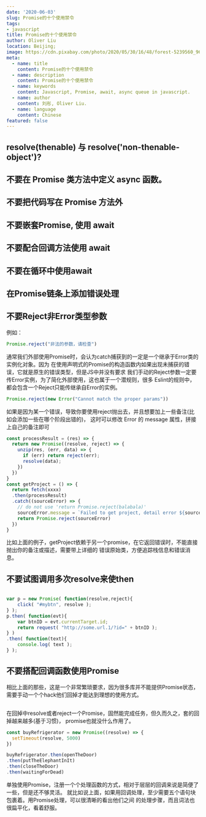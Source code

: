 ```yaml
---
date: '2020-06-03'
slug: Promise的十个使用禁令
tags:
- javascript
title: Promise的十个使用禁令
author: Oliver Liu
location: Beijing;
image: https://cdn.pixabay.com/photo/2020/05/30/16/48/forest-5239560_960_720.jpg
meta:
  - name: title
    content: Promise的十个使用禁令
  - name: description
    content: Promise的十个使用禁令
  - name: keywords
    content: Javascript, Promise, await, async queue in javascript.
  - name: author
    content: 刘彤, Oliver Liu.
  - name: language
    content: Chinese
featured: false
---
```


## resolve(thenable) 与 resolve('non-thenable-object')?

## 不要在 Promise 类方法中定义 async 函数。

## 不要把代码写在 Promise 方法外

## 不要嵌套Promise, 使用 await

## 不要配合回调方法使用 await

## 不要在循环中使用await

## 在Promise链条上添加错误处理

## 不要Reject非Error类型参数

例如：

```javascript
Promise.reject("非法的参数，请检查")
```

通常我们外部使用Promise时，会认为catch捕获到的一定是一个继承于Error类的实例化对象。因为
在使用声明式的Promise的构造函数内如果出现未捕获的错误，它就是原生的错误类型，但是JS中并没有要求
我们手动的Reject参数一定要传Error实例，为了简化外部使用，这也属于一个潜规则，很多
Eslint的规则中，都会包含一个Reject只能传继承自Error的实例。

```javascript
Promise.reject(new Error("Cannot match the proper params"))
```

如果是因为某一个错误，导致你要使用reject抛出去，并且想要加上一些备注(比如会添加一些在哪个阶段出错的)，
这时可以修改 Error 的 message 属性，拼接上自己的备注即可

```javascript
const processResult = (res) => {
  return new Promise((resolve, reject) => {
    unzip(res, (err, data) => {
      if (err) return reject(err);
      resolve(data);
    })
  })
}
const getProject = () => {
  return fetch(xxxx)
  .then(processResult)
  .catch((sourceError) => {
    // do not use 'return Promise.reject(balabala)'
    sourceError.message = `Failed to get project, detail error ${sourceError.message}`
    return Promise.reject(sourceError)
  })
}
```

比如上面的例子，getProject依赖于另一个promise，在它返回错误时，不能直接抛出你的备注或描述，需要带上详细的
错误原始类，方便追踪栈信息和错误消息。

## 不要试图调用多次resolve来使then
```javascript

var p = new Promise( function(resolve,reject){
    click( "#mybtn", resolve );
} );
p.then( function(evt){
    var btnID = evt.currentTarget.id;
    return request( "http://some.url.1/?id=" + btnID );
} )
.then( function(text){
    console.log( text );
} );

```

## 不要搭配回调函数使用Promise

相比上面的那些，这是一个非常繁琐要求，因为很多库并不能提供Promise状态，需要手动一个个hack他们回掉才能达到理想的使用方式。

```javascript

```

在回掉中resolve或者reject一个Promise，固然能完成任务，但久而久之，套的回掉越来越多(基于习惯)，
promise也就没什么作用了。

```javascript
const buyRefrigerator = new Promise((resolve) => {
  setTimeout(resolve, 5000)
})

buyRefrigerator.then(openTheDoor)
.then(putTheElephantInIt)
.then(closeTheDoor)
.then(waitingForDead)
```

单独使用Promise，注册一个个处理函数的方式，相对于层层的回调来说是简便了一些，但是还不够灵活。
就比如说上面，如果用回调处理，至少需要五个语句块包裹着。用Promise处理，可以很清晰的看出他们之间
的处理步骤，而且词法也很扁平化，看着舒服。

